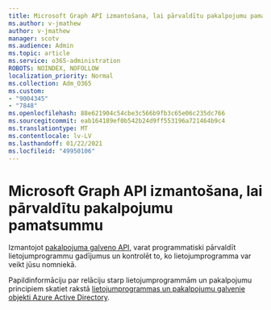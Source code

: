 ```yaml
---
title: Microsoft Graph API izmantošana, lai pārvaldītu pakalpojumu pamatsummu
ms.author: v-jmathew
author: v-jmathew
manager: scotv
ms.audience: Admin
ms.topic: article
ms.service: o365-administration
ROBOTS: NOINDEX, NOFOLLOW
localization_priority: Normal
ms.collection: Adm_O365
ms.custom:
- "9004345"
- "7848"
ms.openlocfilehash: 88e621904c54cbe3c566b9fb3c65e06c235dc766
ms.sourcegitcommit: eab164189ef0b542b24d9ff553196a721464b9c4
ms.translationtype: MT
ms.contentlocale: lv-LV
ms.lasthandoff: 01/22/2021
ms.locfileid: "49950106"
---
```

# <a name="use-microsoft-graph-api-to-manage-service-principal"></a>Microsoft Graph API izmantošana, lai pārvaldītu pakalpojumu pamatsummu

Izmantojot [pakalpojuma galveno API](https://docs.microsoft.com/graph/api/resources/serviceprincipal), varat programmatiski pārvaldīt lietojumprogrammu gadījumus un kontrolēt to, ko lietojumprogramma var veikt jūsu nomniekā.

Papildinformāciju par relāciju starp lietojumprogrammām un pakalpojumu principiem skatiet rakstā [lietojumprogrammas un pakalpojumu galvenie objekti Azure Active Directory](https://docs.microsoft.com/azure/active-directory/develop/app-objects-and-service-principals).
